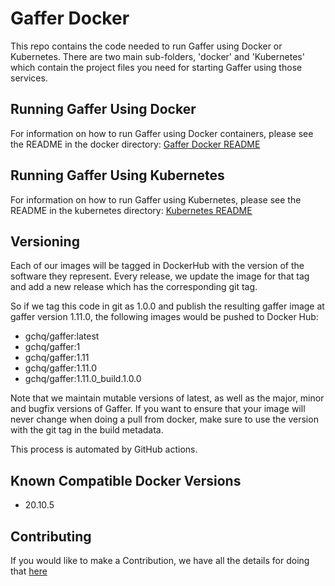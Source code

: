 Gaffer Docker
================

This repo contains the code needed to run Gaffer using Docker or Kubernetes. 
There are two main sub-folders, 'docker' and 'Kubernetes' which contain the project files you need for starting Gaffer using those services.

## Running Gaffer Using Docker
For information on how to run Gaffer using Docker containers, please see the README in the docker directory: [Gaffer Docker README](docker/README.md)

## Running Gaffer Using Kubernetes
For information on how to run Gaffer using Kubernetes, please see the README in the kubernetes directory: [Kubernetes README](kubernetes/README.md)

## Versioning
Each of our images will be tagged in DockerHub with the version of the software they represent. Every release,
we update the image for that tag and add a new release which has the corresponding git tag.

So if we tag this code in git as 1.0.0 and publish the resulting gaffer image at gaffer version 1.11.0, the following
images would be pushed to Docker Hub:

* gchq/gaffer:latest
* gchq/gaffer:1
* gchq/gaffer:1.11
* gchq/gaffer:1.11.0
* gchq/gaffer:1.11.0_build.1.0.0

Note that we maintain mutable versions of latest, as well as the major, minor and bugfix versions of Gaffer. If you want to
ensure that your image will never change when doing a pull from docker, make sure to use the version with the git tag in the
build metadata.

This process is automated by GitHub actions.

## Known Compatible Docker Versions

* 20.10.5

## Contributing

If you would like to make a Contribution, we have all the details for doing that [here](CONTRIBUTING.md)
